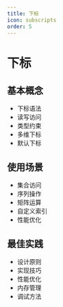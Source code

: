 ```yaml
---
title: 下标
icon: subscripts
order: 5
---
```


# 下标

## 基本概念
- 下标语法
- 读写访问
- 类型约束
- 多维下标
- 默认下标

## 使用场景
- 集合访问
- 序列操作
- 矩阵运算
- 自定义索引
- 性能优化

## 最佳实践
- 设计原则
- 实现技巧
- 性能优化
- 内存管理
- 调试方法
